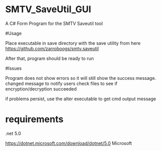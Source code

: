 # SMTV_SaveUtil_GUI
A C# Form Program for the SMTV Saveutil tool




#Usage

Place executable in save directory with the save utility
from here
https://github.com/zarroboogs/smtv.saveutil

After that, program should be ready to run

#Issues

Program does not show errors so it will still show the success message.
changed message to notify users check files to see if encryption/decryption succeeded

if problems persist, use the alter executable to get cmd output message

# requirements

.net 5.0

https://dotnet.microsoft.com/download/dotnet/5.0
Microsoft
